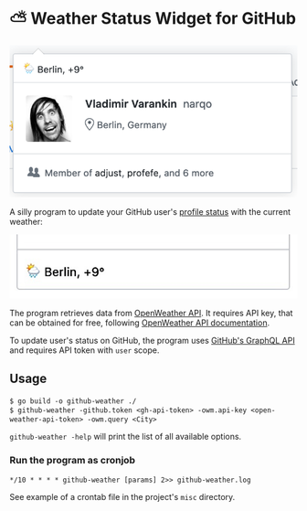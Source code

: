 # :partly_sunny: Weather Status Widget for GitHub

![github-weather1](docs/github-weather.png)

A silly program to update your GitHub user's [profile status](https://github.blog/changelog/2019-01-09-set-your-status/) with the current weather:

![github-weather2](docs/github-weather.jpg)

The program retrieves data from [OpenWeather API](https://openweathermap.org). It requires API key,
that can be obtained for free, following [OpenWeather API documentation][1].

To update user's status on GitHub, the program uses [GitHub's GraphQL API](https://developer.github.com/v4/) and requires API
token with `user` scope.

## Usage

```
$ go build -o github-weather ./
$ github-weather -github.token <gh-api-token> -owm.api-key <open-weather-api-token> -owm.query <City>
```

`github-weather -help` will print the list of all available options.

### Run the program as cronjob

```
*/10 * * * * github-weather [params] 2>> github-weather.log
```

See example of a crontab file in the project's `misc` directory.

[1]: https://openweathermap.org/api
